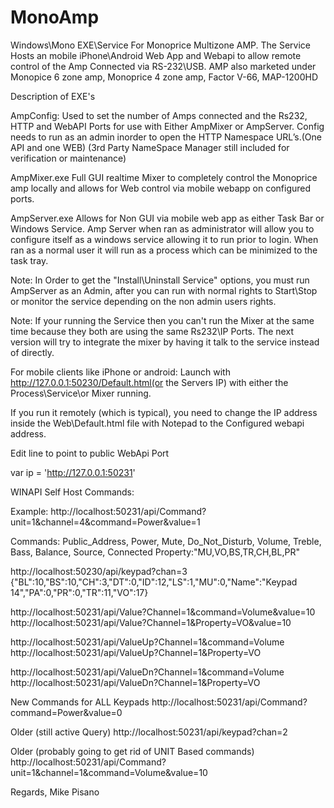 # MonoAmp
Windows\Mono EXE\Service For Monoprice Multizone AMP.
The Service Hosts an mobile iPhone\Android Web App and Webapi to allow remote control of the Amp Connected via RS-232\USB. 
AMP also marketed under Monopice 6 zone amp, Monoprice 4 zone amp, Factor V-66, MAP-1200HD

Description of EXE's

AmpConfig:
Used to set the number of Amps connected and the Rs232, HTTP and WebAPI Ports for use with Either AmpMixer or AmpServer. Config needs to run as an admin inorder to open the HTTP Namespace URL’s.(One API and one WEB) (3rd Party NameSpace Manager still included for verification or maintenance)


AmpMixer.exe
Full GUI realtime Mixer to completely control the Monoprice amp locally and allows for Web control via mobile webapp on configured ports.


AmpServer.exe
Allows for Non GUI via mobile web app as either Task Bar or Windows Service. Amp Server when ran as administrator will allow you to configure itself as a windows service allowing it to run prior to login. When ran as a normal user it will run as a process which can be minimized to the task tray.

Note: In Order to get the "Install\Uninstall Service" options, you must run AmpServer as an Admin, after you can run with normal rights to Start\Stop or monitor the service depending on the non admin users rights.


Note: If your running the Service then you can't run the Mixer at the same time because they both are using the same Rs232\IP Ports. The next version will try to integrate the mixer by having it talk to the service instead of directly.


For mobile clients like iPhone or android:
Launch with http://127.0.0.1:50230/Default.html(or the Servers IP) with either the Process\Service\or Mixer running.


If you run it remotely (which is typical), you need to change the IP address inside the Web\Default.html file with Notepad to the Configured webapi address.

Edit line to point to public WebApi Port

var ip = 'http://127.0.0.1:50231'


WINAPI Self Host Commands:

Example:
http://localhost:50231/api/Command?unit=1&channel=4&command=Power&value=1

Commands: Public_Address,   Power,  Mute,   Do_Not_Disturb,  Volume,  Treble,  Bass,  Balance,  Source, Connected
Property:"MU,VO,BS,TR,CH,BL,PR"

http://localhost:50230/api/keypad?chan=3
{"BL":10,"BS":10,"CH":3,"DT":0,"ID":12,"LS":1,"MU":0,"Name":"Keypad 14","PA":0,"PR":0,"TR":11,"VO":17}

  http://localhost:50231/api/Value?Channel=1&command=Volume&value=10
  http://localhost:50231/api/Value?Channel=1&Property=VO&value=10

  http://localhost:50231/api/ValueUp?Channel=1&command=Volume
  http://localhost:50231/api/ValueUp?Channel=1&Property=VO

  http://localhost:50231/api/ValueDn?Channel=1&command=Volume
  http://localhost:50231/api/ValueDn?Channel=1&Property=VO

New  Commands for ALL Keypads
  http://localhost:50231/api/Command?command=Power&value=0

Older (still active Query)
http://localhost:50231/api/keypad?chan=2

Older (probably going to get rid of UNIT Based commands)
http://localhost:50231/api/Command?unit=1&channel=1&command=Volume&value=10


Regards,
Mike Pisano
